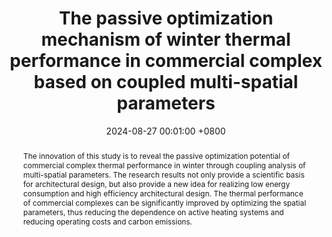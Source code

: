 ---
title:          "The passive optimization mechanism of winter thermal performance in commercial complex based on coupled multi-spatial parameters"
date:           2024-08-27 00:01:00 +0800
selected:       false
pub:            "Journal of Building Engineering"
pub_date:       "2024"
abstract: >-
 The innovation of this study is to reveal the passive optimization potential of commercial complex thermal performance in winter through coupling analysis of multi-spatial parameters. The research results not only provide a scientific basis for architectural design, but also provide a new idea for realizing low energy consumption and high efficiency architectural design. The thermal performance of commercial complexes can be significantly improved by optimizing the spatial parameters, thus reducing the dependence on active heating systems and reducing operating costs and carbon emissions.
cover:          /assets/images/covers/cover4.jpg
authors:
- Lei Ren#,Guanhua Qu#* ,Gang Liu*,Zenghui Liu,Ming Yan.
links:
  Paper: https://doi.org/10.1016/j.jobe.2024.110579
---